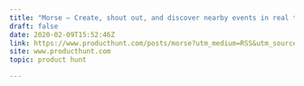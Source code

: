 ```yaml
---
title: "Morse — Create, shout out, and discover nearby events in real time"
draft: false
date: 2020-02-09T15:52:46Z
link: https://www.producthunt.com/posts/morse?utm_medium=RSS&utm_source=hune
site: www.producthunt.com
topic: product hunt  

---
```

